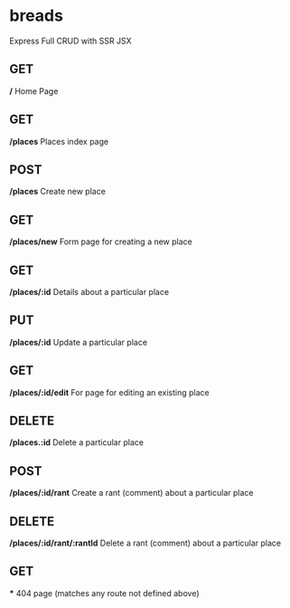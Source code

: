 # breads
Express Full CRUD with SSR JSX

## GET  
__/__   Home Page
## GET
__/places__ Places index page
## POST
__/places__ Create new place
## GET
__/places/new__ Form page for creating a new place
## GET
__/places/:id__ Details about a particular place
## PUT
__/places/:id__ Update a particular place
## GET
__/places/:id/edit__ For page for editing an existing place
## DELETE
__/places.:id__ Delete a particular place
## POST
__/places/:id/rant__ Create a rant (comment) about a particular place
## DELETE
__/places/:id/rant/:rantId__ Delete a rant (comment) about a particular place
## GET
__*__ 404 page (matches any route not defined above)